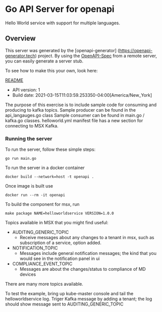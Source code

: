 # Go API Server for openapi

Hello World service with support for multiple languages.

## Overview
This server was generated by the [openapi-generator]
(https://openapi-generator.tech) project.
By using the [OpenAPI-Spec](https://github.com/OAI/OpenAPI-Specification) from a remote server, you can easily generate a server stub.  

To see how to make this your own, look here:

[README](https://openapi-generator.tech)

- API version: 1
- Build date: 2021-03-15T11:03:59.253350-04:00[America/New_York]

The purpose of this exercise is to include sample code for consuming and producing to kafka topics.
Sample producer can be found in the api_langauges.go class
Sample consumer can be found in main.go / kafka.go classes.
helloworld.yml manifest file has a new section for connecting to MSX Kafka.


### Running the server
To run the server, follow these simple steps:

```
go run main.go
```

To run the server in a docker container
```
docker build --network=host -t openapi .
```

Once image is built use
```
docker run --rm -it openapi 
```

To build the component for msx, run
```
make package NAME=helloworldservice VERSION=1.0.0
```

Topics available in MSX that you might find useful:
- AUDITING_GENERIC_TOPIC
  - Receive messages about any changes to a tenant in msx, such as subscription of a service, option added.
- NOTIFICATION_TOPIC
  - Messages include general notification messages; the kind that you would see in the notification panel in ui 
- COMPLIANCE_EVENT_TOPIC
  - Messages are about the changes/status to compliance of MD devices

There are many more topics available.

To test the example, bring up kube-master console and tail the helloworldservice log. Triger Kafka message by adding a tenant; the log should show message sent to AUDITING_GENERIC_TOPIC